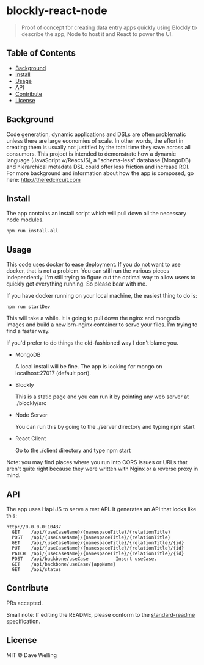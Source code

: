 # blockly-react-node


> Proof of concept for creating data entry apps quickly using Blockly to describe the app, Node to host it and React to power the UI.



## Table of Contents

- [Background](#background)
- [Install](#install)
- [Usage](#usage)
- [API](#api)
- [Contribute](#contribute)
- [License](#license)

## Background
Code generation, dynamic applications and DSLs are often problematic unless there are large economies of scale.  In other words, the effort in creating them is usually not justified by the total time they save across all consumers.
This project is intended to demonstrate how a dynamic language (JavaScript w/ReactJS), a "schema-less" database (MongoDB) and hierarchical metadata DSL could offer less friction and increase ROI.
For more background and information about how the app is composed, go here: http://theredcircuit.com
## Install

The app contains an install script which will pull down all the necessary node modules.
```
npm run install-all
```


## Usage

This code uses docker to ease deployment.  If you do not want to use docker, that is not a problem.  You can still run the various pieces independently.
I'm still trying to figure out the optimal way to allow users to quickly get everything running.  So please bear with me.

If you have docker running on your local machine, the easiest thing to do is: 
```
npm run startDev
```
This will take a while.  It is going to pull down the nginx and mongodb images and build a new brn-nginx container to serve your files.
I'm trying to find a faster way.

If you'd prefer to do things the old-fashioned way I don't blame you.
* MongoDB

    A local install will be fine.  The app is looking for mongo on localhost:27017 (default port).
    
* Blockly
    
    This is a static page and you can run it by pointing any web server at ./blockly/src
    
* Node Server
    
    You can run this by going to the ./server directory and typing npm start
     
 * React Client
 
    Go to the ./client directory and type npm start

Note: you may find places where you run into CORS issues or URLs that aren't quite right because they were written with Nginx or a reverse proxy in mind.

## API

The app uses Hapi JS to serve a rest API.  It generates an API that looks like this:
```
http://0.0.0.0:10437
  GET    /api/{useCaseName}/{namespaceTitle}/{relationTitle}
  POST   /api/{useCaseName}/{namespaceTitle}/{relationTitle}
  GET    /api/{useCaseName}/{namespaceTitle}/{relationTitle}/{id}
  PUT    /api/{useCaseName}/{namespaceTitle}/{relationTitle}/{id}
  PATCH  /api/{useCaseName}/{namespaceTitle}/{relationTitle}/{id}
  POST   /api/backbone/useCase          Insert useCase.
  GET    /api/backbone/useCase/{appName}
  GET    /api/status
```

## Contribute

PRs accepted.

Small note: If editing the README, please conform to the [standard-readme](https://github.com/RichardLitt/standard-readme) specification.

## License

MIT © Dave Welling
